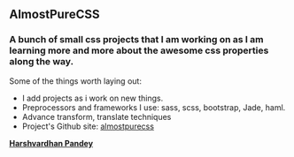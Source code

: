 ## AlmostPureCSS

### A bunch of small css projects that I am working on as I am learning more and more about the awesome css properties along the way.

Some of the things worth laying out: 
- I add projects as i work on new things.
- Preprocessors and frameworks I use: sass, scss, bootstrap, Jade, haml.
- Advance transform, translate techniques
- Project's Github site: [almostpurecss](https://geekidharsh.github.io/AlmostPureCSS)

****[Harshvardhan Pandey](http://www.harshvardhanpandey.com)****
